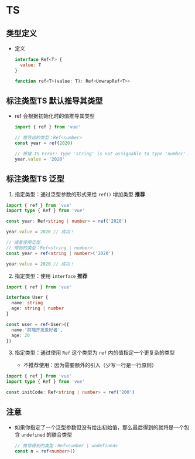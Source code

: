 # TS

## 类型定义

+ 定义

  ```js
  interface Ref<T> {
    value: T
  }

  function ref<T>(value: T): Ref<UnwrapRef<T>>
  ```

## 标注类型TS 默认推导其类型

+ ref 会根据初始化时的值推导其类型

  ```ts
  import { ref } from 'vue'

  // 推导出的类型：Ref<number>
  const year = ref(2020)

  // 报错 TS Error: Type 'string' is not assignable to type 'number'.
  year.value = '2020'
  ```

## 标注类型TS 泛型

1. 指定类型：通过泛型参数的形式来给 `ref()` 增加类型 **推荐**

  ```ts
  import { ref } from 'vue'
  import type { Ref } from 'vue'

  const year: Ref<string | number> = ref('2020')

  year.value = 2020 // 成功！
  ```

  ```ts
  // 或者使用泛型
  // 得到的类型：Ref<string | number>
  const year = ref<string | number>('2020')

  year.value = 2020 // 成功！
  ```

2. 指定类型：使用 `interface` **推荐**

  ```ts
  import { ref } from 'vue'

  interface User {
    name: string
    age: string | number
  }

  const user = ref<User>({
    name:'前端开发爱好者',
    age: 20
  })
  ```

3. 指定类型：通过使用 `Ref` 这个类型为 `ref` 内的值指定一个更复杂的类型

    + 不推荐使用：因为需要额外的引入（少写一行是一行原则）

  ```ts
  import { ref } from 'vue'
  import type { Ref } from 'vue'

  const initCode: Ref<string | number> = ref('200')
  ```

## 注意

+ 如果你指定了一个泛型参数但没有给出初始值，那么最后得到的就将是一个包含 `undefined` 的联合类型

  ```ts
  // 推导得到的类型：Ref<number | undefined>
  const n = ref<number>()
  ```
